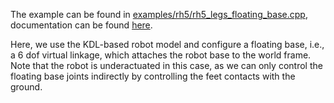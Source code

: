 The example can be found in [examples/rh5/rh5_legs_floating_base.cpp](https://github.com/ARC-OPT/wbc/blob/master/tutorials/rh5/rh5_legs_floating_base.cpp), documentation can be found [here](https://arc-opt.github.io/wbc/rh5__legs__floating__base_8cpp.html).

Here, we use the KDL-based robot model and configure a floating base, i.e.,  a 6 dof virtual linkage, which attaches the robot base to the world frame. Note that the robot is underactuated in this case, as we can only control the floating base joints indirectly by controlling the feet contacts with the ground.
